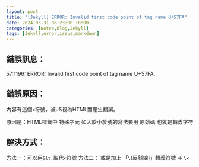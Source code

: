```yaml
---
layout: post
title: "[Jekyll] ERROR: Invalid first code point of tag name U+57FA"
date: 2024-03-31 06:23:00 +0800
categories: [Notes,Blog,Jekyll]
tags: [Jekyll,error,issue,markdown]
---
```



## 錯誤訊息：

57:1196: ERROR: Invalid first code point of tag name U+57FA.

## 錯誤原因：

內容有這個`<`符號，被JS視為HTML而產生錯誤。

原因是：HTML標籤中 特殊字元 如大於小於號的寫法要用 原始碼 也就是轉義字符        

## 解決方式：

方法一：可以用`&lt;`取代`<`符號
方法二： 或是加上 「`\`(反斜線)」轉義符號 => `\<`
